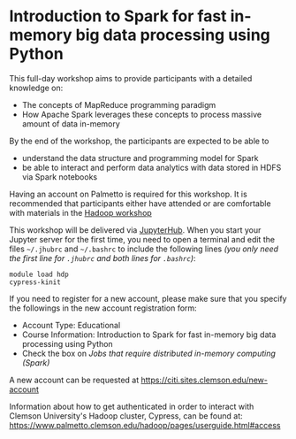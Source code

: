 # Introduction to Spark for fast in-memory big data processing using Python

This full-day workshop aims to provide participants with a detailed knowledge on:

- The concepts of MapReduce programming paradigm
- How Apache Spark leverages these concepts to process massive amount of data in-memory

By the end of the workshop, the participants are expected to be able to 

- understand the data structure and programming model for Spark
- be able to interact and perform data analytics with data stored in HDFS via Spark notebooks

Having an account on Palmetto is required for this workshop. It is recommended that participants 
either have attended or are comfortable with materials in 
the [Hadoop workshop](https://github.com/clemsonciti/intro-to-hadoop-python)

This workshop will be delivered via [JupyterHub](https://www.palmetto.clemson.edu/jupyterhub). When you 
start your Jupyter server for the first time, you need to open a terminal and edit the files `~/.jhubrc`
 and `~/.bashrc` to include the following lines *(you only need the first line for `.jhubrc` and both lines
 for `.bashrc`)*:
 
 ```
 module load hdp
 cypress-kinit
 ```

If you need to register for a new account, please make sure that you specify the followings
in the new account registration form:
- Account Type: Educational
- Course Information: Introduction to Spark for fast in-memory big data processing using Python
- Check the box on *Jobs that require distributed in-memory computing (Spark)* 

A new account can be requested at https://citi.sites.clemson.edu/new-account

Information about how to get authenticated in order to interact with Clemson
University's Hadoop cluster, Cypress, can be found at:
https://www.palmetto.clemson.edu/hadoop/pages/userguide.html#access

